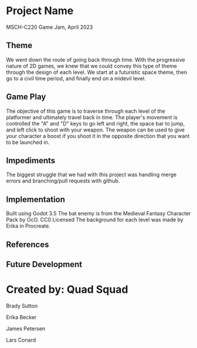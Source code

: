 # Project Name
MSCH-C220 Game Jam, April 2023

## Theme
We went down the route of going back through time. With the progressive nature of 2D games, we knew that we could convey this type of theme through the design of each level. We start at a futuristic space theme, then go to a civil time period, and finally end on a midevil level.

## Game Play
The objective of this game is to traverse through each level of the platformer and ultimately travel back in time. 
The player's movement is controlled the "A" and "D" keys to go left and right, the space bar to jump, and left click to shoot with your weapon. The weapon can be used to give your character a boost if you shoot it in the opposite direction that you want to be launched in.

## Impediments
The biggest struggle that we had with this project was handling merge errors and branching/pull requests with github. 

## Implementation
Built using Godot 3.5
The bat enemy is from the Medieval Fantasy Character Pack by OcO. CC0 Licensed
The background for each level was made by Erika in Procreate.

## References



## Future Development

# Created by: Quad Squad
Brady Sutton

Erika Becker

James Petersen

Lars Conard
